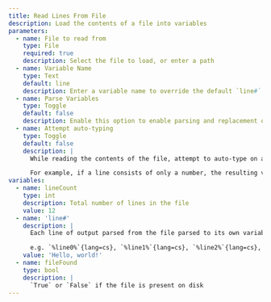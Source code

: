 ```yaml
---
title: Read Lines From File
description: Load the contents of a file into variables
parameters:
  - name: File to read from
    type: File
    required: true
    description: Select the file to load, or enter a path
  - name: Variable Name
    type: Text
    default: line
    description: Enter a variable name to override the default `line#` variables with your own naming scheme
  - name: Parse Variables
    type: Toggle
    default: false
    description: Enable this option to enable parsing and replacement of `%variables%`{lang=cs} found within the file contents
  - name: Attempt auto-typing
    type: Toggle
    default: false
    description: |
      While reading the contents of the file, attempt to auto-type on a line-by-line basis.

      For example, if a line consists of only a number, the resulting variable for that line can be properly typed as an `int`{lang=cs}
variables:
  - name: lineCount
    type: int
    description: Total number of lines in the file
    value: 12
  - name: 'line#'
    description: |
      Each line of output parsed from the file parsed to its own variable

      e.g. `%line0%`{lang=cs}, `%line1%`{lang=cs}, `%line2%`{lang=cs}, and so on...
    value: 'Hello, world!'
  - name: fileFound
    type: bool
    description: |
      `True` or `False` if the file is present on disk
---
```

